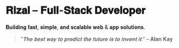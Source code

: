 # 𝐑𝐢𝐳𝐚𝐥 – 𝐅𝐮𝐥𝐥-𝐒𝐭𝐚𝐜𝐤 𝐃𝐞𝐯𝐞𝐥𝐨𝐩𝐞𝐫  

𝐁𝐮𝐢𝐥𝐝𝐢𝐧𝐠 𝐟𝐚𝐬𝐭, 𝐬𝐢𝐦𝐩𝐥𝐞, 𝐚𝐧𝐝 𝐬𝐜𝐚𝐥𝐚𝐛𝐥𝐞 𝐰𝐞𝐛 & 𝐚𝐩𝐩 𝐬𝐨𝐥𝐮𝐭𝐢𝐨𝐧𝐬.  

> *"𝐓𝐡𝐞 𝐛𝐞𝐬𝐭 𝐰𝐚𝐲 𝐭𝐨 𝐩𝐫𝐞𝐝𝐢𝐜𝐭 𝐭𝐡𝐞 𝐟𝐮𝐭𝐮𝐫𝐞 𝐢𝐬 𝐭𝐨 𝐢𝐧𝐯𝐞𝐧𝐭 𝐢𝐭."* – 𝐀𝐥𝐚𝐧 𝐊𝐚𝐲
